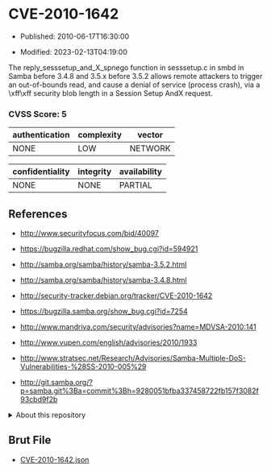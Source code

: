 # CVE-2010-1642

- Published: 2010-06-17T16:30:00

- Modified: 2023-02-13T04:19:00

The reply_sesssetup_and_X_spnego function in sesssetup.c in smbd in Samba before 3.4.8 and 3.5.x before 3.5.2 allows remote attackers to trigger an out-of-bounds read, and cause a denial of service (process crash), via a \xff\xff security blob length in a Session Setup AndX request.

### CVSS Score: **5**

| authentication | complexity | vector |
| --- | --- | --- |
| NONE | LOW | NETWORK |

| confidentiality | integrity | availability |
| --- | --- | --- |
| NONE | NONE | PARTIAL |

## References

* http://www.securityfocus.com/bid/40097

* https://bugzilla.redhat.com/show_bug.cgi?id=594921

* http://samba.org/samba/history/samba-3.5.2.html

* http://samba.org/samba/history/samba-3.4.8.html

* http://security-tracker.debian.org/tracker/CVE-2010-1642

* https://bugzilla.samba.org/show_bug.cgi?id=7254

* http://www.mandriva.com/security/advisories?name=MDVSA-2010:141

* http://www.vupen.com/english/advisories/2010/1933

* http://www.stratsec.net/Research/Advisories/Samba-Multiple-DoS-Vulnerabilities-%28SS-2010-005%29

* http://git.samba.org/?p=samba.git%3Ba=commit%3Bh=9280051bfba337458722fb157f3082f93cbd9f2b

<details>
<summary>About this repository</summary> 

  This repository is part of the project [Live Hack CVE](https://github.com/Live-Hack-CVE). Main website can be found [www.live-hack.org](https://www.live-hack.org) 
  
  Made by [Sn0wAlice](https://github.com/Sn0wAlice) for the people that care about security and need to have a feed of the latest CVEs. Hope you enjoy it, don't forget to star the repo and follow me on [Twitter](https://twitter.com/Sn0wAlice) and [Github](https://github.com/Sn0wAlice). And that is my [personnal website](https://www.alice-snow.me/)

  - [Home Page](https://github.com/Live-Hack-CVE)
  - [Framework](https://github.com/Live-Hack-CVE/cve-framework)
  - [CVE database](https://github.com/Live-Hack-CVE/full_database)
  - [Changelog](https://github.com/Live-Hack-CVE/Changelog)
</details>

## Brut File

* [CVE-2010-1642.json](https://raw.githubusercontent.com/Live-Hack-CVE/full_database/main/cves/2010/CVE-2010-1642.json)

